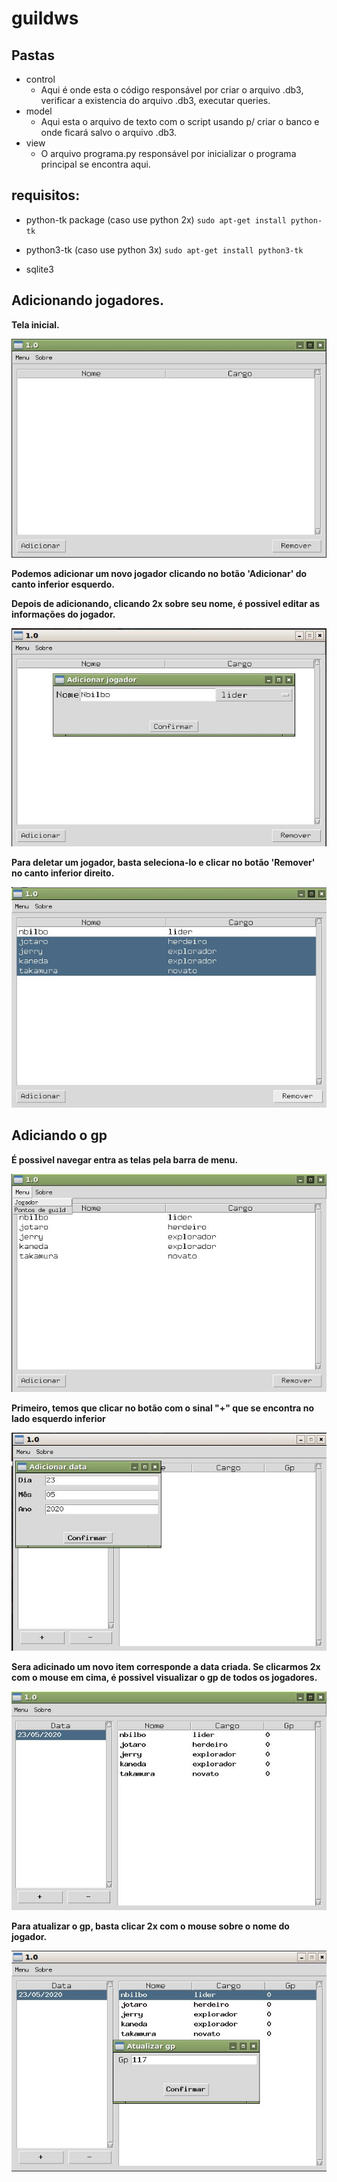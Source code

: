<h1>guildws</h1>

<h2>Pastas</h2>

* control
  * Aqui é onde esta o código responsável por criar o arquivo .db3, verificar a existencia do arquivo .db3, executar queries.
* model
  * Aqui esta o arquivo de texto com o script usando p/ criar o banco e onde ficará salvo o arquivo .db3.
* view
  * O arquivo programa.py responsável por inicializar o programa principal se encontra aqui.

<h2>requisitos:</h2>

*  python-tk package (caso use python 2x) `sudo apt-get install python-tk`

* python3-tk (caso use python 3x) `sudo apt-get install python3-tk`

* sqlite3


<h2>Adicionando jogadores.</h2>

**Tela inicial.**

![imagem tela inicial](images/screen0.jpg)  
  
**Podemos adicionar um novo jogador clicando no botão 'Adicionar' do canto inferior esquerdo.**

**Depois de adicionando, clicando 2x sobre seu nome, é possivel editar as informações do jogador.**

![adicinando um jogador](images/screen1.jpg)  

**Para deletar um jogador, basta seleciona-lo e clicar no botão 'Remover' no canto inferior direito.**

![removendo um jogador](images/screen6.jpg)

<h2>Adiciando o gp</h2>

**É possivel navegar entra as telas pela barra de menu.**

![alterando janela](images/screen8.jpg)

**Primeiro, temos que clicar no botão com o sinal "+" que se encontra no lado esquerdo inferior**

![adicinando data](images/screen3.jpg)

**Sera adicinado um novo item corresponde a data criada. Se clicarmos 2x com o mouse em cima, é possivel visualizar o gp de todos os jogadores.**

![visualizando lista de gp](images/screen9.jpg)

**Para atualizar o gp, basta clicar 2x com o mouse sobre o nome do jogador.**

![atualizando gp jogador](images/screen10.jpg)




